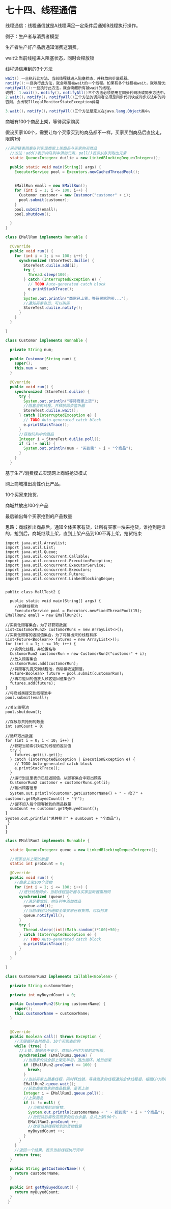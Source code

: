 # 七十四、线程通信

线程通信：线程通信就是A线程满足一定条件后通知B线程执行操作。

例子：生产者与消费者模型

生产者生产好产品后通知消费这消费。

wait让当前线程进入阻塞状态，同时会释放锁

线程通信用到的3个方法

```java
wait() 一旦执行此方法，当前线程就进入阻塞状态，并释放同步监视器。
notify():一旦执行此方法，就会唤醒被wait的一个线程。如果有多个线程被wait，就唤醒优先级高的那个。
notifyAll():一旦执行此方法，就会唤醒所有被wait的线程。
说明： 1.wait()，notify()，notifyAll()三个方法必须使用在同步代码块或同步方法中。
2.wait()，notify()，notifyAll()三个方法的调用者必须是同步代码块或同步方法中的同步监视器。
否则，会出现IllegalMonitorStateException异常

3.wait()，notify()，notifyAll()三个方法是定义在java.lang.Object类中。
```



商城有100个商品上架，等待买家购买

假设买家100个，需要让每个买家买到的商品都不一样，买家买到商品后直接走，限购1份

```java
//采用链表阻塞队列实现商家上架商品与买家购买商品
  //方法：add()表示向队列中添加元素，poll()表示从队列取出元素
  static Queue<Integer> duilie = new LinkedBlockingDeque<Integer>();

  public static void main(String[] args) {
    ExecutorService pool = Executors.newCachedThreadPool();
    

    EMallRun emall = new EMallRun();
    for (int i = 1; i <= 100; i++) {
      Customor customor = new Customor("customor" + i);
      pool.submit(customor);
    }
    pool.submit(emall);
    pool.shutdown();

  }
}

class EMallRun implements Runnable {

  @Override
  public void run() {
    for (int i = 1; i <= 100; i++) {
      synchronized (StoreTest.duilie) {
        StoreTest.duilie.add(i);
        try {
          Thread.sleep(100);
        } catch (InterruptedException e) {
          // TODO Auto-generated catch block
          e.printStackTrace();
        }
        System.out.println("商家已上货，等待买家购买...");
        //通知买家有货，可以购买
        StoreTest.duilie.notify();
      }
    }
  }

}

class Customor implements Runnable {

  private String num;

  public Customor(String num) {
    super();
    this.num = num;
  }

  @Override
  public void run() {
    synchronized (StoreTest.duilie) {
      try {
        System.out.println("等待商家上货");
        //阻塞当前线程，并释放同步监听器
        StoreTest.duilie.wait();
      } catch (InterruptedException e) {
        // TODO Auto-generated catch block
        e.printStackTrace();
      }
      //获取队列中的商品
      Integer i = StoreTest.duilie.poll();
      if (i != null) {
        System.out.println(num + "买到第" + i + "个商品");
      }
    }
  }


```

基于生产/消费模式实现网上商城抢货模式

网上商城推出高性价比产品，

10个买家来抢货，

商城共放出100个产品

最后输出每个买家抢到的产品数量

思路：商城推出商品后，通知全体买家有货，让所有买家一块来抢货，谁抢到是谁的，抢到后，商城继续上架，直到上架产品到100不再上架，抢货结束
    

    import java.util.ArrayList;
    import java.util.List;
    import java.util.Queue;
    import java.util.concurrent.Callable;
    import java.util.concurrent.ExecutionException;
    import java.util.concurrent.ExecutorService;
    import java.util.concurrent.Executors;
    import java.util.concurrent.Future;
    import java.util.concurrent.LinkedBlockingDeque;
    
    
    public class MallTest2 {
    
      public static void main(String[] args) {
        //创建线程池
        ExecutorService pool = Executors.newFixedThreadPool(15);
    EMallRun2 emall = new EMallRun2();
    
    //实例化顾客集合，为了好获取数据
    List<CustomorRun2> customorRuns = new ArrayList<>();
    //实例化顾客的返回值集合，为了将排出来的线程有序
    List<Future<Boolean>> futures = new ArrayList<>();
    for (int i = 1; i <= 10; i++) {
      //实例化线程，并设置名称
      CustomorRun2 customorRun = new CustomorRun2("customor" + i);
      //放入顾客集合
      customorRuns.add(customorRun);
      //将顾客先提交到线程池，然后接收返回值，
      Future<Boolean> future = pool.submit(customorRun);
      //再将返回的值放入顾客返回值集合中
      futures.add(future);
    }
    //将商城类提交到线程池中
    pool.submit(emall);
    
    //关闭线程池
    pool.shutdown();
    
    //存放总共抢到的数量
    int sumCount = 0;
    
    //循环取出数据
    for (int i = 0; i < 10; i++) {
      //获取当前索引对应的线程的返回值
      try {
        futures.get(i).get();
      } catch (InterruptedException | ExecutionException e) {
        // TODO Auto-generated catch block
        e.printStackTrace();
      }
      //运行到这里表示已经返回值，从顾客集合中取出顾客
      CustomorRun2 customor = customorRuns.get(i);
      //输出顾客信息
      System.out.println(customor.getCustomorName() + " - 抢了" + customor.getMyBuyedCount() + "个");
      //循环加入每个顾客抢到的商品数量
      sumCount += customor.getMyBuyedCount();
    }
    System.out.println("总共抢了" + sumCount + "个商品");
     }
    }
    }
      



```java
class EMallRun2 implements Runnable {

  static Queue<Integer> queue = new LinkedBlockingDeque<Integer>();

  //商家总共上架的数量
  static int proCount = 0;

  @Override
  public void run() {
    //商家上架100个货物
    for (int i = 1; i <= 100; i++) {
      //进行线程同步，当前线程监听器与买家监听器需相同
      synchronized (queue) {
        //满足要求后，向队列中添加商品
        queue.add(i);
        //当前线程队列通知全体买家已有货物，可以抢货
        queue.notifyAll();
      }
      try {
        Thread.sleep((int)(Math.random()*100)+50);
      } catch (InterruptedException e) {
        // TODO Auto-generated catch block
        e.printStackTrace();
      }
    }
  }

}

class CustomorRun2 implements Callable<Boolean> {

  private String customorName;

  private int myBuyedCount = 0;

  public CustomorRun2(String customorName) {
    super();
    this.customorName = customorName;
  }


  @Override
  public Boolean call() throws Exception {
    //无限循环去抢商品，10个买家去抢购
    while (true) {
      //上锁，数据会不安全，商家队列作为锁的监听器，
      synchronized (EMallRun2.queue) {
        //当商家的货全部上架完毕后，退出循环，抢货结束
        if (EMallRun2.proCount >= 100) {
          break;
        }
        //当前买家去阻塞线程，同时释放锁，等待商家的线程通知全体线程后，根据CPU调用线程优先级，来决定谁能够抢到
        EMallRun2.queue.wait();
        //获取商家商家的商品数量，是否上架
        Integer i = EMallRun2.queue.poll();
        //上架商品
        if (i != null) {
          //当前线程抢到货物，
          System.out.println(customorName + " - 抢到第" + i + "个商品");
          //抢到货后需改变商家的后台余量，总共上架100个，
          EMallRun2.proCount ++;
          //改变当前线程抢到的货物数量
          myBuyedCount ++;
        }
      }
    }
    //返回一个结果，表示当前线程执行完毕
    return true;
  }

  public String getCustomorName() {
    return customorName;
  }

  public int getMyBuyedCount() {
    return myBuyedCount;
  }
 }
```

